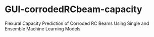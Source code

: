 # GUI-corrodedRCbeam-capacity
Flexural Capacity Prediction of Corroded RC Beams Using Single and Ensemble Machine Learning Models
